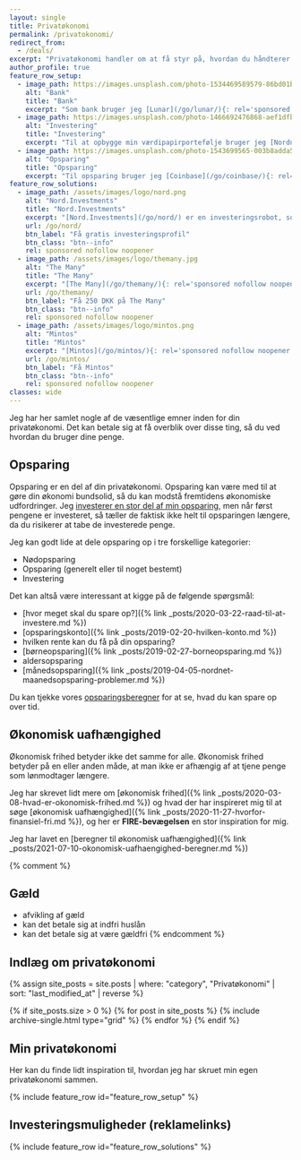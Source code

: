```yaml
---
layout: single
title: Privatøkonomi
permalink: /privatokonomi/
redirect_from:
  - /deals/
excerpt: "Privatøkonomi handler om at få styr på, hvordan du håndterer dine penge. Det handler altså om opsparing, budgetter, forbrug og investeringer."
author_profile: true
feature_row_setup:
  - image_path: https://images.unsplash.com/photo-1534469589579-86bd01bc003a?ixlib=rb-1.2.1&ixid=eyJhcHBfaWQiOjEyMDd9&auto=format&fit=crop&w=400&q=80
    alt: "Bank"
    title: "Bank"
    excerpt: "Som bank bruger jeg [Lunar](/go/lunar/){: rel='sponsored nofollow noopener' }, og dem kan jeg sagtens anbefale. Desuden bruger jeg [Revolut](/go/revolut/){: rel='sponsored nofollow noopener' } til gratis valutaveksling. Begge kan man oprette gratis og der er få gebyrer."
  - image_path: https://images.unsplash.com/photo-1466692476868-aef1dfb1e735?ixlib=rb-1.2.1&ixid=eyJhcHBfaWQiOjEyMDd9&auto=format&fit=crop&w=400&q=80
    alt: "Investering"
    title: "Investering"
    excerpt: "Til at opbygge min værdipapirportefølje bruger jeg [Nordnet](/go/nordnet/){: rel='nofollow noopener' } til min månedsopsparing og aldersopsparing, og så bruger jeg [SaxoInvestor](/go/saxoinvestor/){: rel='nofollow noopener' } til min aktiesparekonto. Jeg tracker mine porteføljer gratis med [Atlaz](/go/atlaz/){: rel='sponsored nofollow noopener' }."
  - image_path: https://images.unsplash.com/photo-1543699565-003b8adda5fc?ixlib=rb-1.2.1&ixid=eyJhcHBfaWQiOjEyMDd9&auto=format&fit=crop&w=400&q=60
    alt: "Opsparing"
    title: "Opsparing"
    excerpt: "Til opsparing bruger jeg [Coinbase](/go/coinbase/){: rel='sponsored nofollow noopener' } og [Kraken](/go/kraken/){: rel='sponsored nofollow noopener' } til at købe Bitcoins. Desuden bruger jeg [Norwegian](/go/norwegian){: rel='nofollow noopener' } til en opsparingskonto."
feature_row_solutions:
  - image_path: /assets/images/logo/nord.png
    alt: "Nord.Investments"
    title: "Nord.Investments"
    excerpt: "[Nord.Investments](/go/nord/) er en investeringsrobot, som ud fra din risikoprofil automatisk sætter dine investeringer op for et relativt lille beløb."
    url: /go/nord/
    btn_label: "Få gratis investeringsprofil"
    btn_class: "btn--info"
    rel: sponsored nofollow noopener
  - image_path: /assets/images/logo/themany.jpg
    alt: "The Many"
    title: "The Many"
    excerpt: "[The Many](/go/themany/){: rel='sponsored nofollow noopener' } gør det let at lave ejendomsinvesteringer uden selv at skulle stå for administrationen og udlejningen af ejendommene. Du investere i ejendomme for helt ned til 5.000 DKK."
    url: /go/themany/
    btn_label: "Få 250 DKK på The Many"
    btn_class: "btn--info"
    rel: sponsored nofollow noopener
  - image_path: /assets/images/logo/mintos.png
    alt: "Mintos"
    title: "Mintos"
    excerpt: "[Mintos](/go/mintos/){: rel='sponsored nofollow noopener' } er den største europæiske crowdlending-platform, hvor du får adgang til et meget diversificeret lånemarked og tjen mere end 9%+"
    url: /go/mintos/
    btn_label: "Få Mintos"
    btn_class: "btn--info"
    rel: sponsored nofollow noopener
classes: wide
---
```


Jeg har her samlet nogle af de væsentlige emner inden for din privatøkonomi. Det kan betale sig at få overblik over disse ting, så du ved hvordan du bruger dine penge.

## Opsparing

Opsparing er en del af din privatøkonomi. Opsparing kan være med til at gøre din økonomi bundsolid, så du kan modstå fremtidens økonomiske udfordringer. Jeg [investerer en stor del af min opsparing](/investering/), men når først pengene er investeret, så tæller de faktisk ikke helt til opsparingen længere, da du risikerer at tabe de investerede penge.

Jeg kan godt lide at dele opsparing op i tre forskellige kategorier:

- Nødopsparing
- Opsparing (generelt eller til noget bestemt)
- Investering

Det kan altså være interessant at kigge på de følgende spørgsmål:

- [hvor meget skal du spare op?]({% link _posts/2020-03-22-raad-til-at-investere.md %})
- [opsparingskonto]({% link _posts/2019-02-20-hvilken-konto.md %})
- hvilken rente kan du få på din opsparing?
- [børneopsparing]({% link _posts/2019-02-27-borneopsparing.md %})
- aldersopsparing
- [månedsopsparing]({% link _posts/2019-04-05-nordnet-maanedsopsparing-problemer.md %})

Du kan tjekke vores [opsparingsberegner](/opsparingsberegner/) for at se, hvad du kan spare op over tid.

## Økonomisk uafhængighed

Økonomisk frihed betyder ikke det samme for alle. Økonomisk frihed betyder på en eller anden måde, at man ikke er afhængig af at tjene penge som lønmodtager længere. 

Jeg har skrevet lidt mere om [økonomisk frihed]({% link _posts/2020-03-08-hvad-er-okonomisk-frihed.md %}) og hvad der har inspireret mig til at søge [økonomisk uafhængighed]({% link _posts/2020-11-27-hvorfor-finansiel-fri.md %}), og her er **FIRE-bevægelsen** en stor inspiration for mig.

Jeg har lavet en [beregner til økonomisk uafhængighed]({% link _posts/2021-07-10-okonomisk-uafhaengighed-beregner.md %})

{% comment %}

## Gæld

- afvikling af gæld
- kan det betale sig at indfri huslån
- kan det betale sig at være gældfri
{% endcomment %}

## Indlæg om privatøkonomi

<div class="feature__wrapper">

{% assign site_posts = site.posts | where: "category", "Privatøkonomi" | sort: "last_modified_at" | reverse %}

{% if site_posts.size > 0 %}
  {% for post in site_posts %}
    {% include archive-single.html type="grid" %}
  {% endfor %}
{% endif %}

</div>

## Min privatøkonomi

Her kan du finde lidt inspiration til, hvordan jeg har skruet min egen privatøkonomi sammen.

{% include feature_row id="feature_row_setup" %}

## Investeringsmuligheder (reklamelinks)

{% include feature_row id="feature_row_solutions" %}
